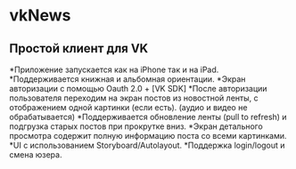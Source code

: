# vkNews
## Простой клиент для VK
*Приложение запускается как на iPhone так и на iPad.
*Поддерживается книжная и альбомная ориентации.
*Экран авторизации с помощью Oauth 2.0 + [VK SDK]
*После авторизации пользователя переходим на экран постов из новостной ленты, с отображением одной картинки (если есть). (аудио и видео не обрабатывается)
*Поддерживается обновление ленты (pull to refresh) и подгрузка старых постов при прокрутке вниз.
*Экран детального просмотра содержит полную информацию поста со всеми картинками.
*UI с использованием Storyboard/Autolayout.
*Поддержка login/logout и смена юзера.



